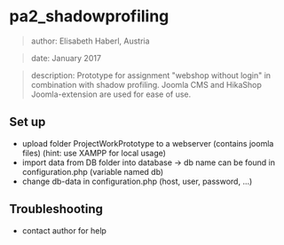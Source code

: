 # pa2_shadowprofiling

> author: Elisabeth Haberl, Austria

> date: January 2017

> description: Prototype for assignment "webshop without login" in combination with shadow profiling. Joomla CMS and HikaShop Joomla-extension are used for ease of use.


## Set up
* upload folder ProjectWorkPrototype to a webserver (contains joomla files) (hint: use XAMPP for local usage)
* import data from DB folder into database -> db name can be found in configuration.php (variable named db)
* change db-data in configuration.php (host, user, password, ...)


## Troubleshooting
* contact author for help

